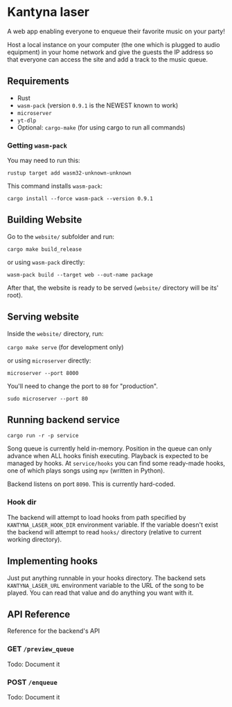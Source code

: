 # Kantyna laser

A web app enabling everyone to enqueue their favorite music on your party!

Host a local instance on your computer (the one which is plugged to audio equipment) in your home network
and give the guests the IP address so that everyone can access the site and add a track to the music queue.

## Requirements

* Rust
* `wasm-pack` (version `0.9.1` is the NEWEST known to work)
* `microserver`
* `yt-dlp`
* Optional: `cargo-make` (for using cargo to run all commands)


### Getting `wasm-pack`

You may need to run this:

```
rustup target add wasm32-unknown-unknown
```

This command installs `wasm-pack`:

```
cargo install --force wasm-pack --version 0.9.1
```

## Building Website

Go to the `website/` subfolder and run:

`cargo make build_release`

or using `wasm-pack` directly:

`wasm-pack build --target web --out-name package`

After that, the website is ready to be served (`website/` directory will be its' root).

## Serving website

Inside the `website/` directory, run:

`cargo make serve` (for development only)

or using `microserver` directly:

`microserver --port 8000`

You'll need to change the port to `80` for "production".

`sudo microserver --port 80`

## Running backend service

`cargo run -r -p service`

Song queue is currently held in-memory.
Position in the queue can only advance when ALL hooks finish executing.
Playback is expected to be managed by hooks.
At `service/hooks` you can find some ready-made hooks, one of which plays songs using `mpv` (written in Python).

Backend listens on port `8090`.
This is currently hard-coded.

### Hook dir

The backend will attempt to load hooks from path specified by `KANTYNA_LASER_HOOK_DIR` environment variable.
If the variable doesn't exist the backend will attempt to read `hooks/` directory (relative to current working directory).

## Implementing hooks

Just put anything runnable in your hooks directory.
The backend sets `KANTYNA_LASER_URL` environment variable to the URL of the song to be played.
You can read that value and do anything you want with it.

## API Reference

Reference for the backend's API

### **GET** `/preview_queue`

Todo: Document it

### **POST** `/enqueue`

Todo: Document it